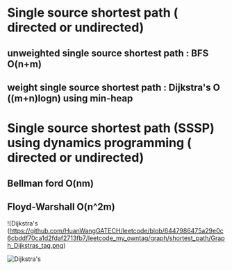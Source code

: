 # Single source shortest path ( directed or undirected)
## unweighted single source shortest path : BFS O(n+m)
## weight single source shortest path : Dijkstra's O ((m+n)logn) using min-heap 


# Single source shortest path (SSSP) using dynamics programming ( directed or undirected)
## Bellman ford O(nm)
## Floyd-Warshall O(n^2m)

![Dijkstra's (https://github.com/HuanWangGATECH/leetcode/blob/6447986475a29e0c6cbddf70ca1d2fdaf2713fb7/leetcode_my_owntag/graph/shortest_path/Graph_Dijkstras_tag.png)


![Dijkstra's](https://leetcode.com/playground/93acvvnW)

